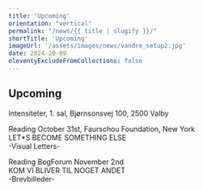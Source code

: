 ```yaml
---
title: 'Upcoming'
orientation: "vertical"
permalink: "/news/{{ title | slugify }}/"
shortTitle: 'Upcoming'
imageUrl: '/assets/images/news/vandre_setup2.jpg'
date: 2024-20-09
eleventyExcludeFromCollections: false
---
```



<h2>Upcoming</h2>
<p>Intensiteter, 1. sal, Bjørnsonsvej 100, 2500 Valby</p>
<p>Reading October 31st, Faurschou Foundation, New York<br/>
LET*S BECOME SOMETHING ELSE<br/>
-Visual Letters-</p>
<p>Reading BogForum November 2nd<br/>
KOM VI BLIVER TIL NOGET ANDET<br/>
-Brevbilleder-</p>